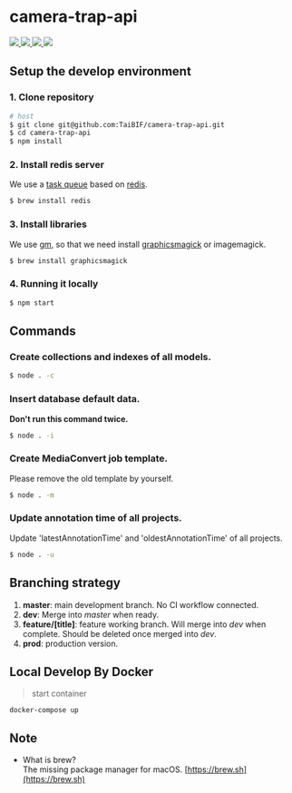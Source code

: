 # camera-trap-api

<p>
  <a href="https://github.com/TaiBIF/camera-trap-api/releases">
    <img src="https://flat.badgen.net/github/release/TaiBIF/camera-trap-api" />
  </a>

  <a href="https://circleci.com/gh/TaiBIF/camera-trap-api" alt="Build Status">
    <img src="https://flat.badgen.net/circleci/github/TaiBIF/camera-trap-api/master" />
  </a>
  <a href="https://codecov.io/gh/TaiBIF/camera-trap-api" alt="Coverage">
    <img src="https://flat.badgen.net/codecov/c/github/TaiBIF/camera-trap-api" />
  </a>
  <img src="https://flat.badgen.net/github/license/TaiBIF/camera-trap-api" />
</p>

## Setup the develop environment
### 1. Clone repository
```bash
# host
$ git clone git@github.com:TaiBIF/camera-trap-api.git
$ cd camera-trap-api
$ npm install
```

### 2. Install redis server
We use a [task queue](https://github.com/Automattic/kue) based on [redis](https://redis.io/).
```bash
$ brew install redis
```

### 3. Install libraries
We use [gm](https://www.npmjs.com/package/gm), so that we need install [graphicsmagick](http://www.graphicsmagick.org/) or imagemagick.
```bash
$ brew install graphicsmagick
```

### 4. Running it locally
```bash
$ npm start
```

## Commands
### Create collections and indexes of all models.
```bash
$ node . -c
```
### Insert database default data.
**Don't run this command twice.**
```bash
$ node . -i
```
### Create MediaConvert job template.
Please remove the old template by yourself.
```bash
$ node . -m
```
### Update annotation time of all projects.
Update 'latestAnnotationTime' and 'oldestAnnotationTime' of all projects.
```bash
$ node . -u
```

## Branching strategy
1. **master**: main development branch. No CI workflow connected.
2. **dev**: Merge into _master_ when ready.
3. **feature/[title]**: feature working branch. Will merge into _dev_ when complete. Should be deleted once merged into _dev_.
4. **prod**: production version.

## Local Develop By Docker
> start container 
> 
``` docker-compose up ```



## Note
+ What is brew?  
The missing package manager for macOS. [https://brew.sh](https://brew.sh)
